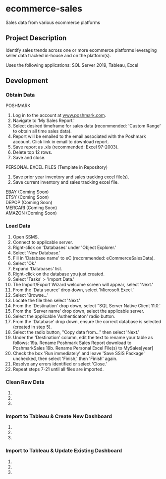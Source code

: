# ecommerce-sales
Sales data from various ecommerce platforms

## Project Description
Identify sales trends across one or more ecommerce platforms leveraging seller data tracked in-house and on the platform(s).

Uses the following applications: 
SQL Server 2019, Tableau, Excel

## Development

### Obtain Data
POSHMARK
1. Log in to the account at www.poshmark.com.
2. Navigate to 'My Sales Report.'
3. Select desired timeframe for sales data (recommended: 'Custom Range' to obtain all time sales data).
4. Report will be emailed to the email associated with the Poshmark account. Click link in email to download report.
5. Save report as .xls (recommended: Excel 97-2003).
6. Delete top 12 rows.
7. Save and close.

PERSONAL EXCEL FILES (Template in Repository)
1. Save prior year inventory and sales tracking excel file(s).
2. Save current inventory and sales tracking excel file.

EBAY (Coming Soon)<br />
ETSY (Coming Soon)<br />
DEPOP (Coming Soon)<br />
MERCARI (Coming Soon)<br />
AMAZON (Coming Soon)<br />

### Load Data
1. Open SSMS.
2. Connect to applicable server.
3. Right-click on 'Databases' under 'Object Explorer.'
4. Select 'New Database.'
5. Fill in 'Database name' to eC (recommended: eCommerceSalesData).
6. Select 'Ok.'
7. Expand 'Databases' list.
8. Right-click on the database you just created.
9. Select 'Tasks' > 'Import Data.'
10. The Import/Export Wizard welcome screen will appear, select 'Next.'
11. From the 'Data source' drop down, select 'Microsoft Excel.'
12. Select 'Browse...'
13. Locate the file then select 'Next.'
14. From the 'Destination' drop down, select "SQL Server Native Client 11.0.'
15. From the 'Server name' drop down, select the applicable server.
16. Select the applicable 'Authenticaton' radio button.
17. From the 'Database' drop down, ensure the correct database is selected (created in step 5).
18. Select the radio button, "Copy data from..." then select 'Next.'
19. Under the 'Destination' column, edit the text to rename your table as follows:
19a. Rename Poshmark Sales Report download to PoshmarkSales
19b. Rename Personal Excel File(s) to MySales[year]
20. Check the box 'Run immediately' and leave 'Save SSIS Package' unchecked, then select 'Finish,' then 'Finish' again.
21. Resolve any errors identified or select 'Close.'
22. Repeat steps 7-21 until all files are imported.

### Clean Raw Data
1. 
2. 
3. 

### Import to Tableau & Create New Dashboard
1. 
2. 
3. 

### Import to Tableau & Update Existing Dashboard
1. 
2. 
3. 
